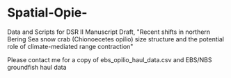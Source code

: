 # Spatial-Opie-
Data and Scripts for DSR II Manuscript Draft, "Recent shifts in northern Bering Sea snow crab (Chionoecetes opilio) size structure and the potential role of climate-mediated range contraction"

Please contact me for a copy of ebs_opilio_haul_data.csv and EBS/NBS groundfish haul data
